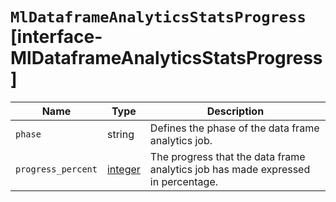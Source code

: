 # `MlDataframeAnalyticsStatsProgress` [interface-MlDataframeAnalyticsStatsProgress]

| Name | Type | Description |
| - | - | - |
| `phase` | string | Defines the phase of the data frame analytics job. |
| `progress_percent` | [integer](./integer.md) | The progress that the data frame analytics job has made expressed in percentage. |
